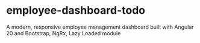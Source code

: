 # employee-dashboard-todo
A modern, responsive employee management dashboard built with Angular 20 and Bootstrap, NgRx, Lazy Loaded module
